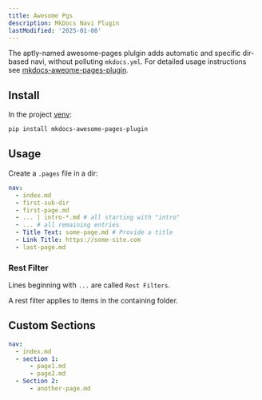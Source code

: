 ```yaml
---
title: Awesome Pgs
description: MkDocs Navi Plugin
lastModified: '2025-01-08'
---
```


The aptly-named awesome-pages plulgin adds automatic and specific dir-based navi, without polluting `mkdocs.yml`.  For detailed usage instructions see [mkdocs-aweome-pages-plugin](https://github.com/lukasgeiter/mkdocs-awesome-pages-plugin).

## Install

In the project [venv](../../../../languages/python):

```bash
pip install mkdocs-awesome-pages-plugin
```

## Usage

Create a `.pages` file in a dir:

```yml
nav:
  - index.md
  - first-sub-dir
  - first-page.md
  - ... | intro-*.md # all starting with "intro"
  - ... # all remaining entries
  - Title Text: some-page.md # Provide a title
  - Link Title: https://some-site.com
  - last-page.md
```

### Rest Filter

Lines beginning with `...` are called `Rest Filters`.

A rest filter applies to items in the containing folder.

## Custom Sections

```yml
nav:
  - index.md
  - section 1:
      - page1.md
      - page2.md
  - Section 2:
      - another-page.md
```
